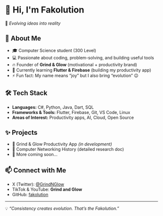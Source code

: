 # 👋 Hi, I'm Fakolution  

🌟 *Evolving ideas into reality*  

## 🚀 About Me  
- 🎓 Computer Science student (300 Level)  
- 💻 Passionate about coding, problem-solving, and building useful tools  
- 🔥 Founder of **Grind & Glow** (motivational + productivity brand)  
- 🌱 Currently learning **Flutter & Firebase** (building my productivity app)  
- ⚡ Fun fact: My name means “joy” but I also bring “evolution” 😉  

## 🛠 Tech Stack  
- **Languages:** C#, Python, Java, Dart, SQL  
- **Frameworks & Tools:** Flutter, Firebase, Git, VS Code, Linux  
- **Areas of Interest:** Productivity apps, AI, Cloud, Open Source  

## ✨ Projects  
- 🚧 Grind & Glow Productivity App *(in development)*  
- 📖 Computer Networking History (detailed research doc)  
- 🔗 More coming soon...  

## 📫 Connect with Me  
- X (Twitter): [@GrindNGlow](https://x.com/GrindNGlow)  
- TikTok & YouTube: **Grind and Glow**  
- GitHub: [fakolution](https://github.com/fakolution)  

---

💡 *“Consistency creates evolution. That’s the Fakolution.”*

